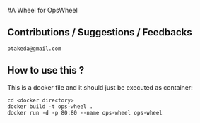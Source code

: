 #A Wheel for OpsWheel

## Contributions / Suggestions / Feedbacks
```
ptakeda@gmail.com
```

## How to use this ?

This is a docker file and it should just be executed as container:

```
cd <docker directory>
docker build -t ops-wheel . 
docker run -d -p 80:80 --name ops-wheel ops-wheel
```
